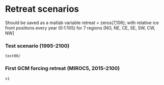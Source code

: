 # Retreat scenarios 

Should be saved as a matlab variable retreat = zeros(7,106);
with relative ice front positions every year (0:1:105) for 7 regions [NO, NE, CE, SE, SW, CW, NW] 

### Test scenario (1995-2100)
`test00/`

### First GCM forcing retreat (MIROC5, 2015-2100)
`v1`
